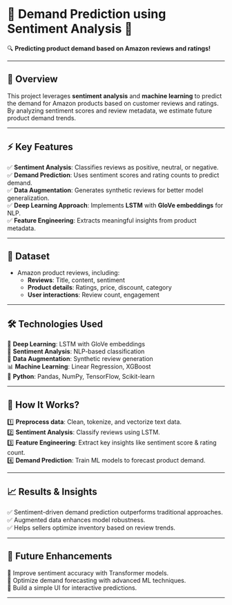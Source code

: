 # 📌 **Demand Prediction using Sentiment Analysis** 🚀  

🔍 **Predicting product demand based on Amazon reviews and ratings!**  

---

## 📖 **Overview**  
This project leverages **sentiment analysis** and **machine learning** to predict the demand for Amazon products based on customer reviews and ratings. By analyzing sentiment scores and review metadata, we estimate future product demand trends.  

---

## ⚡ **Key Features**  
✅ **Sentiment Analysis**: Classifies reviews as positive, neutral, or negative.  
✅ **Demand Prediction**: Uses sentiment scores and rating counts to predict demand.  
✅ **Data Augmentation**: Generates synthetic reviews for better model generalization.  
✅ **Deep Learning Approach**: Implements **LSTM** with **GloVe embeddings** for NLP.  
✅ **Feature Engineering**: Extracts meaningful insights from product metadata.  

---

## 📂 **Dataset**  
- Amazon product reviews, including:  
  - **Reviews**: Title, content, sentiment  
  - **Product details**: Ratings, price, discount, category  
  - **User interactions**: Review count, engagement  

---

## 🛠 **Technologies Used**  
🚀 **Deep Learning**: LSTM with GloVe embeddings  
📝 **Sentiment Analysis**: NLP-based classification  
🔄 **Data Augmentation**: Synthetic review generation  
📊 **Machine Learning**: Linear Regression, XGBoost  
🐍 **Python**: Pandas, NumPy, TensorFlow, Scikit-learn  

---

## 📌 **How It Works?**  
1️⃣ **Preprocess data**: Clean, tokenize, and vectorize text data.  
2️⃣ **Sentiment Analysis**: Classify reviews using LSTM.  
3️⃣ **Feature Engineering**: Extract key insights like sentiment score & rating count.  
4️⃣ **Demand Prediction**: Train ML models to forecast product demand.  

---

## 📈 **Results & Insights**  
✅ Sentiment-driven demand prediction outperforms traditional approaches.  
✅ Augmented data enhances model robustness.  
✅ Helps sellers optimize inventory based on review trends.  

---

## 🚀 **Future Enhancements**  
🔹 Improve sentiment accuracy with Transformer models.  
🔹 Optimize demand forecasting with advanced ML techniques.  
🔹 Build a simple UI for interactive predictions.  

---

